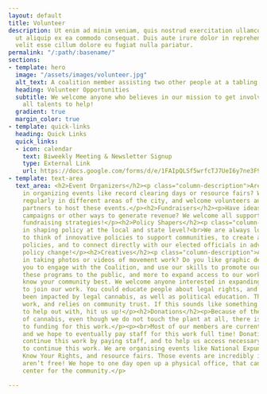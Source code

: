 ```yaml
---
layout: default
title: Volunteer
description: Ut enim ad minim veniam, quis nostrud exercitation ullamco laboris nisi
  ut aliquip ex ea commodo consequat. Duis aute irure dolor in reprehenderit in voluptate
  velit esse cillum dolore eu fugiat nulla pariatur.
permalink: "/:path/:basename/"
sections:
- template: hero
  image: "/assets/images/volunteer.jpg"
  alt_text: A coalition member assisting two other people at a tabling event.
  heading: Volunteer Opportunities
  subtitle: We welcome anyone who believes in our mission to get involved! We need
    all talents to help!
  gradient: true
  margin_color: true
- template: quick-links
  heading: Quick Links
  quick_links:
  - icon: calendar
    text: Biweekly Meeting & Newsletter Signup
    type: External Link
    url: https://docs.google.com/forms/d/e/1FAIpQLSf5wrfcTJ7UeI6y7ne3F9CeeiNo-7rmSQIbIcXc3Y9cPg2Aug/viewform?fbzx=-2495019821929962422&pli=1
- template: text-area
  text_area: <h2>Event Organizers</h2><p class="column-description">Are you interested
    in organizing events like record clearing days or resource fairs? We host them
    regularly in different areas of the city, and welcome volunteers and community
    partners to host these events.</p><h2>Fundraisers</h2><p>Have ideas about fundraising
    campaigns or other ways to generate revenue? We welcome all support exploring
    fundraising strategies!</p><h2>Policy Shapers</h2><p class="column-description">Interested
    in shaping policy at the local and state level?<br>We are always looking for people
    to think of innovative policies to support communities, to create and analyze
    policies, and to connect directly with our elected officials in advocating for
    policy change!</p><h2>Creatives</h2><p class="column-description">Are you interested
    in taking photos or videos of movement work? Do you like graphic design? We encourage
    you to engage with the Coalition, and use our skills to promote our work, present
    these programs to the public, and more to expand access to our work!</p><h2>Educators</h2><p>You
    know your community best. We welcome anyone interested in expanding education
    to join our work. You could educate people about legal rights, and how they have
    been impacted by legal cannabis, as well as political education. This is critical
    work, and relies on community trust. If this sounds like something you'd like
    to help out with, hit us up!</p><h2>Donations</h2><p>Because of the federal status
    of cannabis, even though we do not touch the plant at all, there is limited access
    to funding for this work.</p><p><br>Most of our members are currently volunteers,
    and we hope to eventually pay staff for this work full time! Donations help us
    continue this work by paying staff, and to help us access necessary resources
    to continue this work. We are organising events like National Expungement Week,
    Know Your Rights, and resource fairs. Those events are incredibly important, but
    aren’t free! We hope to one day open up a physical office, that can be a resource
    center for the community.</p>

---
```

